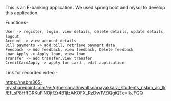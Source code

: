 This is an E-banking application. 
We used spring boot and mysql to develop this application.

Functions-

    User -> register, login, view details, delete details, update details, logout
    Account -> view account details
    Bill payments -> add bill, retrieve payment data
    Feedback -> Add feedback, view feedback, Delete feedback
    Loan Apply -> Apply loan, view loan
    Transfer -> add transfer,view transfer
    CreditCardApply -> apply for card , edit application


Link for recorded video -

https://nsbm365-my.sharepoint.com/:v:/g/personal/nwhltsnanayakkara_students_nsbm_ac_lk/EfLsP8HffGRKuFlN0jtfZr4B1jlzAKOFX_RzDw1VZiQgiQ?e=IkJFQQ
